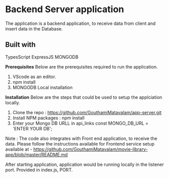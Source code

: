 # Backend Server application 

The application is a backend application, to receive data from client and insert data in the Database.

## Built with
TypesScript
ExpressJS
MONGODB

**Prerequisites**
Below are the prerequisites required to run the application.

1. VScode as an editor.
2. npm install
3. MONGODB Local installation

**Installation**
Below are the steps that could be used to setup the applciation locally.

1. Clone the repo : https://github.com/GouthamiMatavalam/app-server.git
3. Install NPM packages : npm install
4. Enter your Mongo DB URLL in api_links
const MONGO_DB_URL = 'ENTER YOUR DB';

Note :
The code also integrates with Front end application, to receive the data.
Please follow the instructions available for Frontend service setup available at - https://github.com/GouthamiMatavalam/movie-library-app/blob/master/README.md

After starting application, application would be running locally in the listener port. Provided in index.js, PORT.
